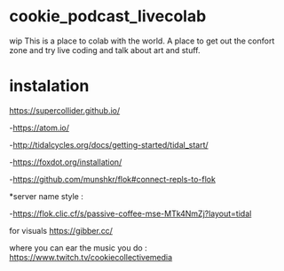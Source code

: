 # cookie_podcast_livecolab
wip This is a place to colab with the world. A place to get out the confort zone and try live coding and talk about art and stuff.



# instalation

https://supercollider.github.io/

-https://atom.io/

-http://tidalcycles.org/docs/getting-started/tidal_start/

-https://foxdot.org/installation/

-https://github.com/munshkr/flok#connect-repls-to-flok


*server name style :
 
-https://flok.clic.cf/s/passive-coffee-mse-MTk4NmZj?layout=tidal


for visuals
https://gibber.cc/


where you can ear the music you do : 
https://www.twitch.tv/cookiecollectivemedia
